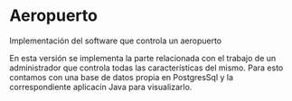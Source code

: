 # Aeropuerto
Implementación del software que controla un aeropuerto

En esta versión se implementa la parte relacionada con el trabajo de un administrador 
que controla todas las características del mismo. Para esto contamos con una base de
datos propia en PostgresSql y la correspondiente aplicacin Java para visualizarlo.
